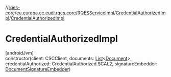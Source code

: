 //[rqes-core](../../../../index.md)/[eu.europa.ec.eudi.rqes.core](../../index.md)/[RQESServiceImpl](../index.md)/[CredentialAuthorizedImpl](index.md)/[CredentialAuthorizedImpl](-credential-authorized-impl.md)

# CredentialAuthorizedImpl

[androidJvm]\
constructor(client: CSCClient, documents: [List](https://kotlinlang.org/api/latest/jvm/stdlib/kotlin.collections/-list/index.html)&lt;[Document](../../-document/index.md)&gt;, credentialAuthorized: CredentialAuthorized.SCAL2, signatureEmbedder: [DocumentSignatureEmbedder](../../-document-signature-embedder/index.md))

